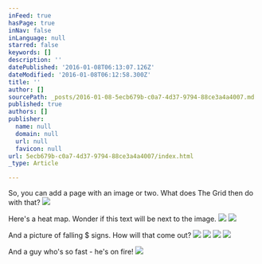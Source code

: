 ```yaml
---
inFeed: true
hasPage: true
inNav: false
inLanguage: null
starred: false
keywords: []
description: ''
datePublished: '2016-01-08T06:13:07.126Z'
dateModified: '2016-01-08T06:12:58.300Z'
title: ''
author: []
sourcePath: _posts/2016-01-08-5ecb679b-c0a7-4d37-9794-88ce3a4a4007.md
published: true
authors: []
publisher:
  name: null
  domain: null
  url: null
  favicon: null
url: 5ecb679b-c0a7-4d37-9794-88ce3a4a4007/index.html
_type: Article

---
```

So, you can add a page with an image or two.  What does The Grid then do with that?
![](https://the-grid-user-content.s3-us-west-2.amazonaws.com/9e1ea650-7deb-4bf4-b054-de1e6f84c448.jpg)

Here's a heat map.  Wonder if this text will be next to the image.
![](https://the-grid-user-content.s3-us-west-2.amazonaws.com/cb0a99c2-1bfa-4222-9d7b-c6bfed42101d.jpg)
![](https://the-grid-user-content.s3-us-west-2.amazonaws.com/ef08ea0f-4cc8-47b6-b8c0-d7a8ed7a21c0.jpg)

And a picture of falling $ signs.  How will that come out?
![](https://the-grid-user-content.s3-us-west-2.amazonaws.com/e0a8e943-5157-4b72-8c71-81d0ac7ea4ac.jpg)
![](https://the-grid-user-content.s3-us-west-2.amazonaws.com/b8a6c41f-6041-4f13-8008-8f2a8552657d.jpg)
![](https://the-grid-user-content.s3-us-west-2.amazonaws.com/cab6ccb7-2c7a-4019-b4a2-b9bf040a3240.jpg)
![](https://the-grid-user-content.s3-us-west-2.amazonaws.com/b9d41026-2dfa-481c-a61b-54c9b26785a4.jpg)

And a guy who's so fast - he's on fire!
![](https://the-grid-user-content.s3-us-west-2.amazonaws.com/32fb302b-d037-4623-ab5b-5269852ba055.jpg)
